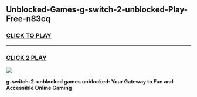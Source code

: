
## Unblocked-Games-g-switch-2-unblocked-Play-Free-n83cq
<h3>
<a href="https://premium76.site?title=g-switch-2-unblocked&ref=12A">CLICK TO PLAY</a></h3>
<hr>

<h3>
<a href="https://premium76.site?title=g-switch-2-unblocked&ref=12A">CLICK 2 PLAY</a>
  
</h3>

<a href="https://premium76.site?title=g-switch-2-unblocked&ref=12A"><img src="https://clearcache.store/games.png"></a>


**g-switch-2-unblocked games unblocked: Your Gateway to Fun and Accessible Online Gaming**
